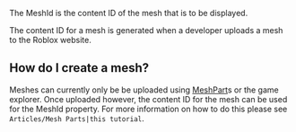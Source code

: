 The MeshId is the content ID of the mesh that is to be displayed.

The content ID for a mesh is generated when a developer uploads a mesh to the Roblox website.

How do I create a mesh?
-----------------------

Meshes can currently only be be uploaded using [MeshPart](https://developer.roblox.com/en-us/api-reference/class/MeshPart)s or the game explorer. Once uploaded however, the content ID for the mesh can be used for the MeshId property. For more information on how to do this please see `Articles/Mesh Parts|this tutorial`.